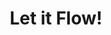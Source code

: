 ---
title: Let it Flow!
categories:
  - Office 365
image: http://placehold.it/900x300
lead: As a member of an editorial team approving SharePoint pages, would you like a 'workbench' app?

---